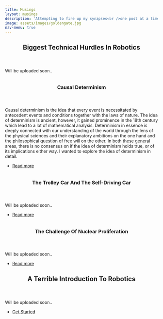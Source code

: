 ```yaml
---
title: Musings
layout: musings
description: 'Attempting to fire up my synapses<br />one post at a time'
image: assets/images/goldengate.jpg
nav-menu: true
---
```


<!-- Main -->
<div id="main">

<!-- One -->
<section id="one">
	<div class="inner">
		<header class="major">
			<h2>Biggest Technical Hurdles In Robotics</h2>
		</header>
		<p>Will be uploaded soon..</p>
	</div>
</section>

<!-- Two -->
<section id="two" class="spotlights">
	<section>
		<a href="generic.html" class="image">
			<img src="{% link assets/images/railwaylines.jpeg %}" alt="" data-position="center center" />
		</a>
		<div class="content">
			<div class="inner">
				<header class="major">
					<h3>Causal Determinism</h3>
				</header>
				<p>Causal determinism is the idea that every event is necessitated by antecedent events and conditions together with the laws of nature. The idea of determinism is ancient, however, it gained prominence in the 18th century which lead to a lot of mathematical analysis. Determinism in essence is deeply connected with our understanding of the world through the lens of the physical sciences and their explanatory ambitions on the one hand and the philosophical question of free will on the other. In both these general areas, there is no consensus on if the idea of determinism holds true, or of its implications either way. I wanted to explore the idea of determinism in detail.</p>
				<ul class="actions">
					<li><a href="causaldeterminism.html" class="button">Read more</a></li>
				</ul>
			</div>
		</div>
	</section>
	<section>
		<a href="generic.html" class="image">
			<img src="{% link assets/images/pic09.jpg %}" alt="" data-position="top center" />
		</a>
		<div class="content">
			<div class="inner">
				<header class="major">
					<h3>The Trolley Car And The Self-Driving Car</h3>
				</header>
				<p>Will be uploaded soon..</p>
				<ul class="actions">
					<li><a href="generic.html" class="button">Read more</a></li>
				</ul>
			</div>
		</div>
	</section>
	<section>
		<a href="generic.html" class="image">
			<img src="{% link assets/images/pic10.jpg %}" alt="" data-position="25% 25%" />
		</a>
		<div class="content">
			<div class="inner">
				<header class="major">
					<h3>The Challenge Of Nuclear Proliferation</h3>
				</header>
				<p>Will be uploaded soon..</p>
				<ul class="actions">
					<li><a href="generic.html" class="button">Read more</a></li>
				</ul>
			</div>
		</div>
	</section>
</section>

<!-- Three -->
<section id="three">
	<div class="inner">
		<header class="major">
			<h2>A Terrible Introduction To Robotics</h2>
		</header>
		<p>Will be uploaded soon..</p>
		<ul class="actions">
			<li><a href="generic.html" class="button next">Get Started</a></li>
		</ul>
	</div>
</section>

</div>
